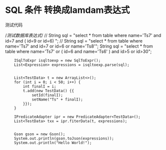 # SQL 条件 转换成lamdam表达式
测试代码

  /*测试数据库表达式*/
        // String sql = "select  *  from table where   name='Ts7' and id=7 and ( id=9 or id=6) ";
        // String sql = "select  *  from table where   name='Ts7' and id=7  or id=6 or  name='Ts8'";
        String sql = "select  *  from table where   name='Ts7'   or ( id=6 and    name='Ts6' ) and   id>5  or id>30";

        ISqlToExpr isqltoexp = new SqlToExpr();
        List<Expression> expressions = isqltoexp.parse(sql);


        List<TestData> t = new ArrayList<>();
        for (int i = 0; i < 50; i++) {
            int finalI = i;
            t.add(new TestData() {{
                setId(finalI);
                setName("Ts" + finalI);
            }});
        }

        IPredicateAdapter ipr = new PredicateAdapter<TestData>();
        List<TestData> txx = ipr.fiterData(t, expressions);


        Gson gson = new Gson();
        System.out.println(gson.toJson(expressions));
        System.out.println("Hello World!");